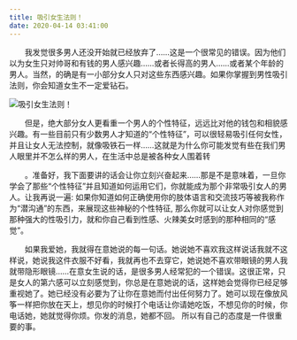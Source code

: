 ```yaml
---
title: 吸引女生法则！
date: 2020-04-14 03:41:00
---
```




　　我发觉很多男人还没开始就已经放弃了……这是一个很常见的错误。因为他们以为女生只对帅哥和有钱的男人感兴趣……或者长得高的男人……或者某个年龄的男人。当然，的确是有一小部分女人只对这些东西感兴趣。如果你掌握到男性吸引法则，你会知道女生不一定爱钻石。

![吸引女生法则！](/img/5c53e17b16d88e4c106d9eb24e9bcff1.jpg)

　　但是，绝大部分女人更看重一个男人的个性特征，远远比对他的钱包和相貌感兴趣。有一些目前只有少数男人才知道的“个性特征”，可以很轻易吸引任何女性，并且让女人无法控制，就像吸铁石一样……这就是为什么你可能发觉有些在我们男人眼里并不怎么样的男人，在生活中总是被各种女人围着转

　　。准备好，我下面要讲的话会让你立刻兴奋起来……那是不是意味着，一旦你学会了那些“个性特征”并且知道如何运用它们，你就能成为那个非常吸引女人的男人。让我再说一遍: 如果你知道如何正确使用你的肢体语言和交流技巧等被我称作为“潜沟通”的东西，来展现这些神秘的个性特征, 那么你就可以让女人对你感觉到那种强大的性吸引力，就和你自己看到性感、火辣美女时感到的那种相同的“感觉”。

　　如果我爱她，我就得在意她说的每一句话。她说她不喜欢我这样说话我就不这样说，她说我这件衣服不好看，我就再也不去穿它，她说她不喜欢带眼镜的男人我就带隐形眼镜……在意女生说的话，是很多男人经常犯的一个错误。这很正常，只是女人的第六感可以立刻感觉到，你总是在意她说的话，这样她会觉得你已经足够重视她了。她已经没有必要为了让你在意她而付出任何努力了。她可以现在像放风筝一样把你放在天上，想见你的时候打个电话让你请她吃饭，不想见你的时候，你电话她，她就觉得你烦。你发的消息，她都不回。 所以有自己的态度是一件很重要的事。
